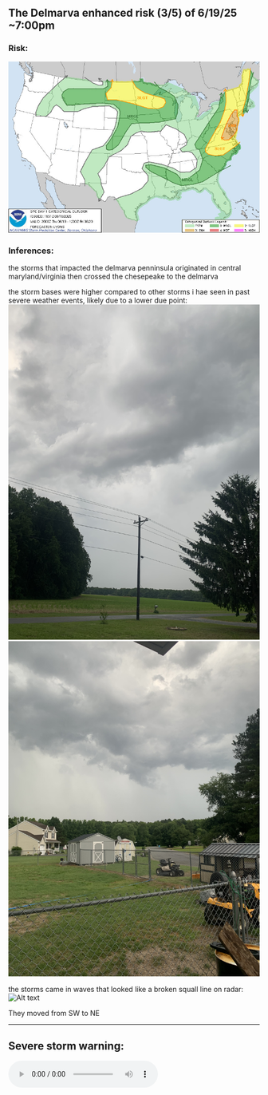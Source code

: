 ## The Delmarva enhanced risk (3/5) of 6/19/25 ~7:00pm

### Risk:

![Alt text](https://raw.githubusercontent.com/techspice0/delmarva_enh_risk_site/refs/heads/main/day1otlk_2000.jpg)

### Inferences:
the storms that impacted the delmarva penninsula originated in central maryland/virginia then crossed the chesepeake to the delmarva


the storm bases were higher compared to other storms i hae seen in past severe weather events, likely due to a lower due point:
![Alt text](https://raw.githubusercontent.com/techspice0/delmarva_enh_risk_site/refs/heads/main/IMG_0049.JPG) ![Alt text](https://raw.githubusercontent.com/techspice0/delmarva_enh_risk_site/refs/heads/main/IMG_0050.JPG) 

the storms came in waves that looked like a broken squall line on radar:
![Alt text](https://raw.githubusercontent.com/techspice0/delmarva_enh_risk_site/refs/heads/main/IMG_0052.JPG) 

They moved from SW to NE

---
Severe storm warning:
---
<audio controls>
  <source src="wicomico_severe_storm_warning.mp3" type="audio/mpeg">
  Your browser does not support the audio element.
</audio>

